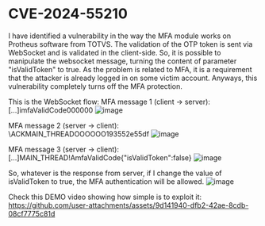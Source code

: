 # CVE-2024-55210

I have identified a vulnerability in the way the MFA module works on Protheus software from TOTVS. The validation of the OTP token is sent via WebSocket and is validated in the client-side. So, it is possible to manipulate the websocket message, turning the content of parameter "isValidToken" to true.
As the problem is related to MFA, it is a requirement that the attacker is already logged in on some victim account. Anyways, this vulnerability completely turns off the MFA protection.

This is the WebSocket flow:
MFA message 1 (client -> server):
[...]imfaValidCode000000
![image](https://github.com/user-attachments/assets/df3ade2b-0568-4c28-bd52-e988dd5c37bb)


MFA message 2 (server -> client):
\ACKMAIN_THREADOOOOOO193552e55df
![image](https://github.com/user-attachments/assets/a986c2a7-abf7-490c-90a6-aba18f0c60ed)


MFA message 3 (server -> client):
[...]MAIN_THREAD!AmfaValidCode{"isValidToken":false}
![image](https://github.com/user-attachments/assets/c0a03e7f-0e19-425e-819f-96b2fc97be5b)


So, whatever is the response from server, if I change the value of isValidToken to true, the MFA authentication will be allowed.
![image](https://github.com/user-attachments/assets/58a91450-905d-4864-a819-1edd85412680)


Check this DEMO video showing how simple is to exploit it:
https://github.com/user-attachments/assets/9d141940-dfb2-42ae-8cdb-08cf7775c81d





